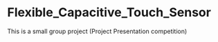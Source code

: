 # Flexible_Capacitive_Touch_Sensor
This is a small group project (Project Presentation competition)
